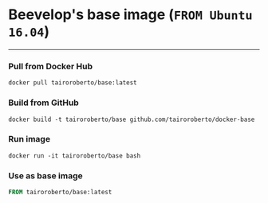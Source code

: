 # Beevelop's base image (`FROM Ubuntu 16.04`)
----
### Pull from Docker Hub
```
docker pull tairoroberto/base:latest
```

### Build from GitHub
```
docker build -t tairoroberto/base github.com/tairoroberto/docker-base
```

### Run image
```
docker run -it tairoroberto/base bash
```

### Use as base image
```Dockerfile
FROM tairoroberto/base:latest
```